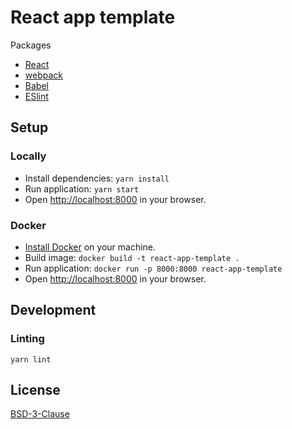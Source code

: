 # React app template

Packages

* [React](https://react.dev)
* [webpack](https://webpack.js.org)
* [Babel](https://babeljs.io)
* [ESlint](https://eslint.org)

## Setup

### Locally

* Install dependencies: `yarn install`
* Run application: `yarn start`
* Open [http://localhost:8000](http://localhost:8000) in your browser.

### Docker

* [Install Docker](https://docs.docker.com/get-started/get-docker) on your machine.
* Build image: `docker build -t react-app-template .`
* Run application: `docker run -p 8000:8000 react-app-template`
* Open [http://localhost:8000](http://localhost:8000) in your browser.

## Development

### Linting

    yarn lint

## License

[BSD-3-Clause](LICENSE)
